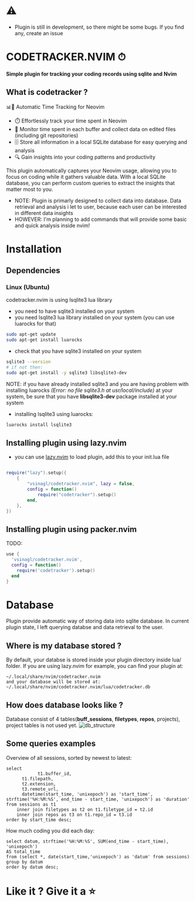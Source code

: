 # ⚠️ 
- Plugin is still in development, so there might be some bugs. If you find any, create an issue

# CODETRACKER.NVIM ⏱

#### Simple plugin for tracking your coding records using sqlite and Nvim 

## What is codetracker ?
📊🤖 Automatic Time Tracking for Neovim

- ⏱️ Effortlessly track your time spent in Neovim
- 📁 Monitor time spent in each buffer and collect data on edited files (including git repositories)
- 🗄️ Store all information in a local SQLite database for easy querying and analysis
- 🔍 Gain insights into your coding patterns and productivity

This plugin automatically captures your Neovim usage, allowing you to focus on coding while it gathers valuable data. With a local SQLite database, you can perform custom queries to extract the insights that matter most to you.

- NOTE: Plugin is primarly designed to collect data into database. Data retrieval and analysis i let to user, because each user can be interested in different data insights
- HOWEVER: I'm planning to add commands that will provide some basic and quick analysis inside nvim!

# Installation

## Dependencies

### Linux (Ubuntu)
codetracker.nvim is using lsqlite3 lua library
 - you need to have sqlite3 installed on your system
 - you need lsqlite3 lua library installed on your system (you can use luarocks for that)
 ```bash
sudo apt-get update
sudo apt-get install luarocks
```
- check that you have sqlite3 installed on your system
```bash
sqlite3 --version
# if not then:
sudo apt-get install -y sqlite3 libsqlite3-dev
```
NOTE: if you have already installed sqlite3 and you are having problem with installing luarocks *(Error: no file sqlite3.h at usr/local/include)* at your system, be sure that you have  **libsqlite3-dev** package installed at your system

- installing lsqlite3 using luarocks:
```bash
luarocks install lsqlite3
```

## Installing plugin using lazy.nvim
- you can use [lazy.nvim](https://github.com/folke/lazy.nvim) to load plugin, add this to your init.lua file
```lua

require("lazy").setup({
    {
        "vsinagl/codetracker.nvim", lazy = false,
        config = function()
            require("codetracker").setup()
        end,
    },
})

```

## Installing plugin using packer.nvim
TODO:

``` lua
use {
  'vsinagl/codetracker.nvim',
  config = function()
    require('codetracker').setup()
  end
}
```

# Database
Plugin provide automatic way of storing data into sqlite database. In current plugin state, I left querying databse and data retrieval to the user.

## Where is my database stored ?
By default, your databse is stored inside your plugin directory inside lua/ folder.
If you are using lazy.nvim for example, you can find your plugin at:
```
~/.local/share/nvim/codetracker.nvim
and your database will be stored at:
~/.local/share/nvim/codetracker.nvim/lua/codetracker.db

```

## How does database looks like ?
Database consist of 4 tables(**buff_sessions**, **filetypes**, **repos**, projects), project tables is not used yet.
![db_structure](./images/db_structure.png)

## Some queries examples
Overview of all sessions, sorted by newest to latest:
```sqlite3
select
			t1.buffer_id,
      t1.filepath,
      t2.extension,
      t3.remote_url,
      datetime(start_time, 'unixepoch') as 'start_time', strftime('%H:%M:%S', end_time - start_time, 'unixepoch') as 'duration'
from sessions as t1 
	inner join filetypes as t2 on t1.filetype_id = t2.id
	inner join repos as t3 on t1.repo_id = t3.id
order by start_time desc;
```

How much coding you did each day:
```sqlite3
select datum, strftime('%H:%M:%S', SUM(end_time - start_time), 'unixepoch')
AS total_time
from (select *, date(start_time,'unixepoch') as 'datum' from sessions)
group by datum
order by datum desc;
```

# Like it ? Give it a ⭐️







